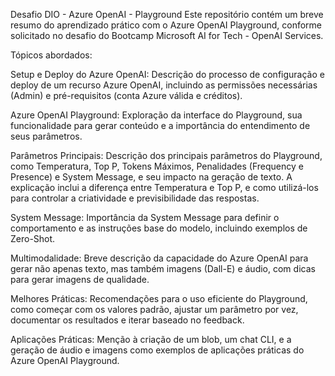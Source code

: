 Desafio DIO - Azure OpenAI - Playground
Este repositório contém um breve resumo do aprendizado prático com o Azure OpenAI Playground, conforme solicitado no desafio do Bootcamp Microsoft AI for Tech - OpenAI Services.

Tópicos abordados:


Setup e Deploy do Azure OpenAI:  Descrição do processo de configuração e deploy de um recurso Azure OpenAI, incluindo as permissões necessárias (Admin) e pré-requisitos (conta Azure válida e créditos).


Azure OpenAI Playground: Exploração da interface do Playground, sua funcionalidade para gerar conteúdo e a importância do entendimento de seus parâmetros.


Parâmetros Principais: Descrição dos principais parâmetros do Playground, como Temperatura, Top P, Tokens Máximos, Penalidades (Frequency e Presence) e System Message, e seu impacto na geração de texto.  A explicação inclui a diferença entre Temperatura e Top P, e como utilizá-los para controlar a criatividade e previsibilidade das respostas.


System Message:  Importância da System Message para definir o comportamento e as instruções base do modelo, incluindo exemplos de Zero-Shot.


Multimodalidade: Breve descrição da capacidade do Azure OpenAI para gerar não apenas texto, mas também imagens (Dall-E) e áudio, com dicas para gerar imagens de qualidade.


Melhores Práticas:  Recomendações para o uso eficiente do Playground, como começar com os valores padrão, ajustar um parâmetro por vez, documentar os resultados e iterar baseado no feedback.


Aplicações Práticas:  Menção à criação de um blob, um chat CLI, e a geração de áudio e imagens como exemplos de aplicações práticas do Azure OpenAI Playground.
